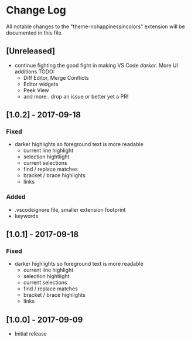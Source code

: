 # Change Log
All notable changes to the "theme-nohappinessincolors" extension will be documented in this file.

## [Unreleased]
- continue fighting the good fight in making VS Code _darker_. More UI additions TODO:
  - Diff Editor, Merge Conflicts
  - Editor widgets
  - Peek View
  - and more.. drop an issue or better yet a PR!

## [1.0.2] - 2017-09-18
### Fixed
- darker highlights so foreground text is more readable
  - current line highlight
  - selection hightlight
  - current selections
  - find / replace matches
  - bracket / brace highlights
  - links
### Added
- .vscodeignore file, smaller extension footprint
- keywords

## [1.0.1] - 2017-09-18
### Fixed
- darker highlights so foreground text is more readable
  - current line highlight
  - selection hightlight
  - current selections
  - find / replace matches
  - bracket / brace highlights
  - links

## [1.0.0] - 2017-09-09
  - Initial release